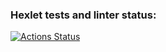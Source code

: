 ### Hexlet tests and linter status:
[![Actions Status](https://github.com/byMystick/python-project-50/workflows/hexlet-check/badge.svg)](https://github.com/byMystick/python-project-50/actions)